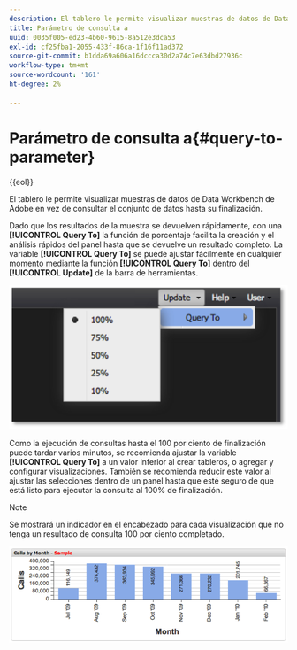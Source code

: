 ```yaml
---
description: El tablero le permite visualizar muestras de datos de Data Workbench de Adobe en vez de consultar el conjunto de datos hasta su finalización.
title: Parámetro de consulta a
uuid: 0035f005-ed23-4b60-9615-8a512e3dca53
exl-id: cf25fba1-2055-433f-86ca-1f16f11ad372
source-git-commit: b1dda69a606a16dccca30d2a74c7e63dbd27936c
workflow-type: tm+mt
source-wordcount: '161'
ht-degree: 2%

---
```


# Parámetro de consulta a{#query-to-parameter}

{{eol}}

El tablero le permite visualizar muestras de datos de Data Workbench de Adobe en vez de consultar el conjunto de datos hasta su finalización.

Dado que los resultados de la muestra se devuelven rápidamente, con una **[!UICONTROL Query To]** la función de porcentaje facilita la creación y el análisis rápidos del panel hasta que se devuelve un resultado completo. La variable **[!UICONTROL Query To]** se puede ajustar fácilmente en cualquier momento mediante la función **[!UICONTROL Query To]** dentro del **[!UICONTROL Update]** de la barra de herramientas.

![](assets/query_to.png)

Como la ejecución de consultas hasta el 100 por ciento de finalización puede tardar varios minutos, se recomienda ajustar la variable **[!UICONTROL Query To]** a un valor inferior al crear tableros, o agregar y configurar visualizaciones. También se recomienda reducir este valor al ajustar las selecciones dentro de un panel hasta que esté seguro de que está listo para ejecutar la consulta al 100% de finalización.

>[!NOTE]
>
>Se mostrará un indicador en el encabezado para cada visualización que no tenga un resultado de consulta 100 por ciento completado.

![](assets/query_to2.png)
